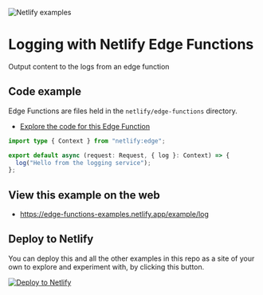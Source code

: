 ![Netlify examples](https://user-images.githubusercontent.com/5865/159468750-df1c2783-39b2-40da-9c0f-971f72a7ea3f.png)

# Logging with Netlify Edge Functions

Output content to the logs from an edge function

## Code example

Edge Functions are files held in the `netlify/edge-functions` directory.

- [Explore the code for this Edge Function](../../netlify/edge-functions/log.js)


```ts
import type { Context } from "netlify:edge";

export default async (request: Request, { log }: Context) => {
  log("Hello from the logging service");
};
```

## View this example on the web

- https://edge-functions-examples.netlify.app/example/log

## Deploy to Netlify

You can deploy this and all the other examples in this repo as a site of your own to explore and experiment with, by clicking this button.

[![Deploy to Netlify](https://www.netlify.com/img/deploy/button.svg)](https://app.netlify.com/start/deploy?repository=https://github.com/netlify/edge-functions-examples)

